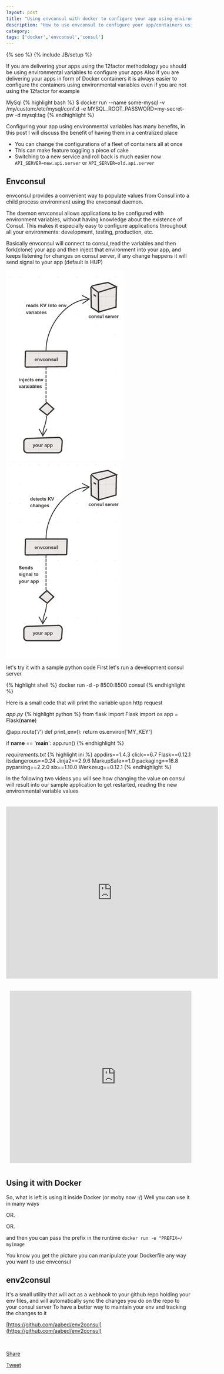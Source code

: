 ```yaml
---
layout: post
title: "Using envconsul with docker to configure your app using environmental variables"
description: "How to use envconsul to configure your app/containers using env variable hosted on consul as ket/value"
category:
tags: ['docker','envconsul','consul']
---
```

{% seo %}
{% include JB/setup %}


If you are delivering your apps using the 12factor methodology you should be using environmental variables to configure your apps
Also if you are delivering your apps in form of Docker containers it is always easier to configure the containers using environmental variables even if you are not using the 12factor
for example

MySql
{% highlight bash %}
$ docker run --name some-mysql -v /my/custom:/etc/mysql/conf.d -e MYSQL_ROOT_PASSWORD=my-secret-pw -d mysql:tag
{% endhighlight %}


Configuring your app using environmental variables has many benefits, in this post I will discuss the benefit of having them in a centralized place

* You can change the configurations of a fleet of containers all at once
* This can make feature toggling a piece of cake
* Switching to a new service and roll back is much easier now `API_SERVER=new.api.server` or `API_SERVER=old.api.server`

## Envconsul
envconsul provides a convenient way to populate values from Consul into a child process environment using the envconsul daemon.

The daemon envconsul allows applications to be configured with environment variables, without having knowledge about the existence of Consul. This makes it especially easy to configure applications throughout all your environments: development, testing, production, etc.

Basically envconsul will connect to consul,read the variables and then fork(clone) your app and then inject that environment into your app, and keeps listening for changes on consul server, if any change happens it will send signal to your app (default is HUP)

![alt img1](https://raw.githubusercontent.com/aabed/aabed.github.io/master/imgs/envconsul_1.png) ![alt img2](https://raw.githubusercontent.com/aabed/aabed.github.io/master/imgs/envconsul_2.png)


let's try it with a sample python code
First let's run a development consul server

{% highlight shell %}
docker run -d  -p 8500:8500 consul
{% endhighlight %}

Here is a small code that will print the variable upon http request

_app.py_
{% highlight python %}
from flask import Flask
import os
app = Flask(__name__)

@app.route('/')
def print_env():
        return os.environ['MY_KEY']

if __name__ == '__main__':
     app.run()
{% endhighlight %}

_requirements.txt_
{% highlight ini %}
appdirs==1.4.3
click==6.7
Flask==0.12.1
itsdangerous==0.24
Jinja2==2.9.6
MarkupSafe==1.0
packaging==16.8
pyparsing==2.2.0
six==1.10.0
Werkzeug==0.12.1
{% endhighlight %}

In the following two videos you will see how changing the value on consul will result into our sample application to get restarted, reading the new environmental variable values

<div id="asciicast-container-4kqzet47wtl3feljz7utvqhhb" class="asciicast" style="display: block; float: left; overflow: hidden; padding: 0px; margin: 20px 0px;"><iframe src="https://asciinema.org/api/asciicasts/1jsu9qgicp29w9bdvgm02fvi3?size=small&amp;autoplay=true&amp;loop=true" id="asciicast-iframe-4kqzet47wtl3feljz7utvqhhb" name="asciicast-iframe-4kqzet47wtl3feljz7utvqhhb" scrolling="no" allowfullscreen="true" style="overflow: hidden; margin: 0px; border: 0px none; display: inline-block; width: 576px; float: none; visibility: visible; height: 468px;"></iframe></div>



<div id="asciicast-container-4kqzet47wtl3feljz7utvqhhb" class="asciicast" style="display: block; float: none; overflow: hidden; padding: 10px; margin: 20px 0px;"><iframe src="https://asciinema.org/api/asciicasts/7swiqyh85qrg1he29dekyeo45?size=small&amp;autoplay=true&amp;loop=true" id="asciicast-iframe-4kqzet47wtl3feljz7utvqhhb" name="asciicast-iframe-4kqzet47wtl3feljz7utvqhhb" scrolling="no" allowfullscreen="true" style="overflow: hidden; margin: 0px; border: 0px none; display: inline-block; width: 576px; float: none; visibility: visible; height: 468px;"></iframe></div>

## Using it with Docker
So, what is left is using it inside Docker (or moby now :/)
Well you can use it in many ways

<script src="https://gist.github.com/aabed/47cde2b3c2e060095f4f18fbf3041160.js"></script>

OR.

<script src="https://gist.github.com/aabed/b0e99089ac3eccf84b47c70e53518102.js"></script>

OR.

<script src="https://gist.github.com/aabed/3690e1eb656653a6acffafd956afc5fd.js"></script>


and then you can pass the prefix in the runtime `docker run -e "PREFIX=/ myimage`

You know you get the picture you can manipulate your Dockerfile any way you want to use envconsul

## env2consul
It's a small utility that will act as a webhook to your github repo holding your env files, and will automatically sync the changes you do on the repo to your consul server
To have a better way to maintain your env and tracking the changes to it

[https://github.com/aabed/env2consul](https://github.com/aabed/env2consul)

<div id="fb-root"></div>
<script>(function(d, s, id) {
  var js, fjs = d.getElementsByTagName(s)[0];
  if (d.getElementById(id)) return;
  js = d.createElement(s); js.id = id;
  js.src = "//connect.facebook.net/en_US/sdk.js#xfbml=1&version=v2.9";
  fjs.parentNode.insertBefore(js, fjs);
}(document, 'script', 'facebook-jssdk'));</script>

<style media="screen" type="text/css">
        .fb_iframe_widget span
        {
            vertical-align: baseline !important;
        }
        </style>
<br>
<p>
<div class="fb-share-button" data-href="https://developers.facebook.com/docs/plugins/" data-layout="button" data-size="small" data-mobile-iframe="true"><a class="fb-xfbml-parse-ignore" target="_blank" href="https://www.facebook.com/sharer/sharer.php?u=https%3A%2F%2Fdevelopers.facebook.com%2Fdocs%2Fplugins%2F&amp;src=sdkpreparse">Share</a></div>

<script src="//platform.linkedin.com/in.js" type="text/javascript"> lang: en_US</script>
<script type="IN/Share"></script>

<a href="https://twitter.com/share" class="twitter-share-button" data-show-count="false">Tweet</a><script async src="//platform.twitter.com/widgets.js" charset="utf-8"></script>
</p>
